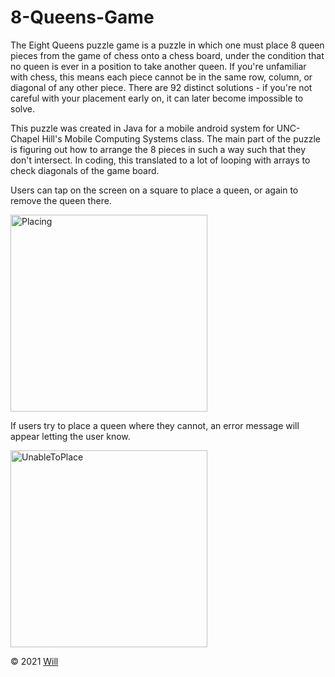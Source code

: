 # 8-Queens-Game

The Eight Queens puzzle game is a puzzle in which one must place 8 queen pieces from the game of chess onto a chess board, under the condition that no queen is ever in a position to take another queen. If you're unfamiliar with chess, this means each piece cannot be in the same row, column, or diagonal of any other piece. There are 92 distinct solutions - if you're not careful with your placement early on, it can later become impossible to solve.

This puzzle was created in Java for a mobile android system for UNC-Chapel Hill's Mobile Computing Systems class. The main part of the puzzle is figuring out how to arrange the 8 pieces in such a way such that they don't intersect. In coding, this translated to a lot of looping with arrays to check diagonals of the game board.

Users can tap on the screen on a square to place a queen, or again to remove the queen there.

<img width="315" alt="Placing" src="https://user-images.githubusercontent.com/25047954/123498851-4cb1d900-d600-11eb-9124-c3164043b45b.png">

If users try to place a queen where they cannot, an error message will appear letting the user know.

<img width="315" alt="UnableToPlace" src="https://user-images.githubusercontent.com/25047954/123498854-52a7ba00-d600-11eb-86ba-5b87026cab24.png">

&copy; 2021 [Will](https://github.com/WillBerner)
